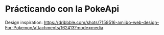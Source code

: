 # Prácticando con la PokeApi

Design inspiration:
https://dribbble.com/shots/7159516-amiibo-web-design-For-Pokemon/attachments/162413?mode=media
